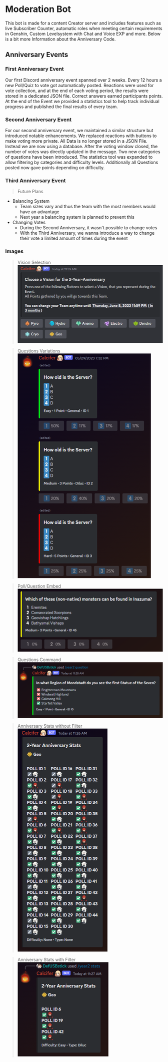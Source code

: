 # Moderation Bot

This bot is made for a content Creator server and includes features such as live Subscriber Counter, automatic roles when meeting certain requirements in Genshin, Custom Levelsystem with Chat and Voice EXP and more. Below is a bit more Information about the Anniversary Code.

## Anniversary Events

### First Anniversary Event

Our first Discord anniversary event spanned over 2 weeks. Every 12 hours a new Poll/Quiz to vote got automatically posted. Reactions were used for vote collection, and at the end of each voting period, the results were stored in a dedicated JSON file. Correct answers earned participants points. At the end of the Event we provided a statistics tool to help track individual progress and published the final results of every team.

### Second Anniversary Event

For our second anniversary event, we maintained a similar structure but introduced notable enhancements. We replaced reactions with buttons to make voting more private. All Data is no longer stored in a JSON File. Instead we are now using a database. After the voting window closed, the number of votes was directly updated in the message. Two new categories of questions have been introduced. The statistics tool was expanded to allow filtering by categories and difficulty levels. Additionally all Questions posted now gave points depending on difficulty.

### Third Anniversary Event

> Future Plans
- Balancing System
  - Team sizes vary and thus the team with the most members would have an advantage
  - Next year a balancing system is planned to prevent this
- Changing Votes
  - During the Second Anniversary, it wasn't possible to change votes
  - With the Third Anniversary, we wanna introduce a way to change their vote a limited amount of times during the event

### Images

> Vision Selection<br>
![](https://raw.githubusercontent.com/DerUSBstick/moderation_bot/main/images/vision_selection.png)

> Questions Variations<br>
![](https://raw.githubusercontent.com/DerUSBstick/moderation_bot/main/images/PollEmbed.png)

> Poll/Question Embed<br>
![](https://raw.githubusercontent.com/DerUSBstick/moderation_bot/main/images/PollQuestion.png)

> Questions Command<br>
![](https://raw.githubusercontent.com/DerUSBstick/moderation_bot/main/images/2YearQuestionsCommand.png)

> Anniversary Stats without Filter<br>
![](https://raw.githubusercontent.com/DerUSBstick/moderation_bot/main/images/2YearStatsCommand.png)

> Anniversary Stats with Filter<br>
![](https://raw.githubusercontent.com/DerUSBstick/moderation_bot/main/images/2YearStatsCommandFiltered.png)
